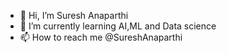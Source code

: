 - 👋 Hi, I’m Suresh Anaparthi
- 🌱 I’m currently learning AI,ML and Data science
- 📫 How to reach me @SureshAnaparthi

<!---
SureshAnaparthi/SureshAnaparthi is a ✨ special ✨ repository because its `README.md` (this file) appears on your GitHub profile.
You can click the Preview link to take a look at your changes.
--->
